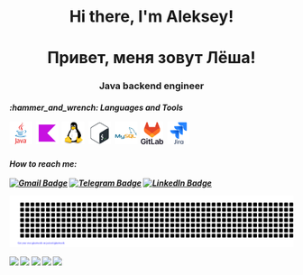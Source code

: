 <h1 align="center"> Hi there, I'm Aleksey! </a> 
<h1 align="center"> Привет, меня зовут Лёша! </a> 
<h3 align="center"> Java backend engineer </h3>



<h5> :hammer_and_wrench: Languages and Tools
<br><br>
<img src = "https://github.com/devicons/devicon/blob/master/icons/java/java-original-wordmark.svg" title="Java"  alt="Java" width="40" height="40"/>&nbsp; 
<img src = "https://github.com/devicons/devicon/blob/master/icons/kotlin/kotlin-plain.svg" title="Kotlin"  alt="Kotlin" width="40" height="40"/>&nbsp;
<img src = "https://github.com/devicons/devicon/blob/master/icons/linux/linux-original.svg" title="Linux"  alt="Linux" width="40" height="40"/>&nbsp;  
<img src="https://github.com/devicons/devicon/blob/master/icons/bash/bash-original.svg" title="Bash"  alt="Bash" width="40" height="40"/>&nbsp;
<img src="https://github.com/devicons/devicon/blob/master/icons/mysql/mysql-original-wordmark.svg" title="MySQL" alt="MySQL" width="40" height="40"/>&nbsp;
<img src="https://github.com/devicons/devicon/blob/master/icons/gitlab/gitlab-original-wordmark.svg" title="Gitlab" alt="Gitlab" width="40" height="40"/>&nbsp;
<img src="https://github.com/devicons/devicon/blob/master/icons/jira/jira-original-wordmark.svg" title="Jira" alt="Jira" width="40" height="40"/>&nbsp; 
</h5>



<h5> How to reach me:
<br><br>
<a href="mailto:alex1976212@gmail.com"><img src="https://img.shields.io/badge/Gmail-red?style=for-the-badge&logo=Gmail&logoColor=white" alt="Gmail Badge"/></a>
<a href="https://t.me/StayinAlV"><img src="https://img.shields.io/badge/Telegram-blue?style=for-the-badge&logo=telegram&logoColor=white" alt="Telegram Badge"/></a>
<a href="https://www.linkedin.com/in/aleksey-alasheev-bab734262"><img src="https://img.shields.io/badge/LinkedIn-blue?style=for-the-badge&logo=linkedin&logoColor=white" alt="LinkedIn Badge"/></a>

  


![](gitartwork.svg)
<!--![Snake animation](https://github.com/alex1232115/alex1232115/blob/output/github-snake.svg) -->
<!-- -- ![Snake animation](https://github.com/alex1232115/alex1232115/blob/output/github-snake.svg) -->
[![](https://raw.githubusercontent.com/vn7n24fzkq/github-profile-summary-cards-example/master/profile-summary-card-output/city_lights/0-profile-details.svg)](https://github.com/alex1232115/github-profile-summary-cards)
[![](https://raw.githubusercontent.com/vn7n24fzkq/github-profile-summary-cards-example/master/profile-summary-card-output/city_lights/1-repos-per-language.svg)](https://github.com/alex1232115/github-profile-summary-cards) 
[![](https://raw.githubusercontent.com/vn7n24fzkq/github-profile-summary-cards-example/master/profile-summary-card-output/city_lights/2-most-commit-language.svg)](https://github.com/alex1232115/github-profile-summary-cards)
[![](https://raw.githubusercontent.com/vn7n24fzkq/github-profile-summary-cards-example/master/profile-summary-card-output/city_lights/3-stats.svg)](https://github.com/alex1232115/github-profile-summary-cards) 
[![](https://raw.githubusercontent.com/vn7n24fzkq/github-profile-summary-cards-example/master/profile-summary-card-output/city_lights/4-productive-time.svg)](https://github.com/alex1232115/github-profile-summary-cards)

<!-- [![GitHub Streak](https://github-readme-streak-stats.herokuapp.com/?user=alex1232115)](https://git.io/streak-stats) ->
